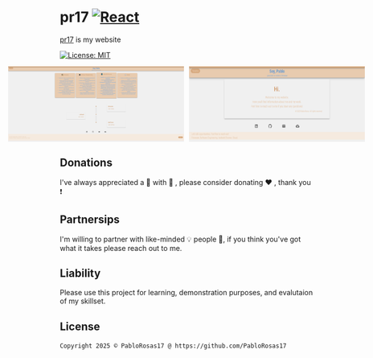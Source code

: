 # pr17 [![React](https://img.shields.io/badge/react-%2320232a.svg?style=for-the-badge&logo=react&logoColor=%2361DAFB)](https://github.com/facebook/react)

[pr17](https://pablorosas17.github.io/pr17) is my website

[![License: MIT](https://img.shields.io/badge/License-MIT-yellow.svg)](https://opensource.org/licenses/MIT)

<div style="display: flex; justify-content: center; gap: 10px;">
  <img src="https://github.com/PabloRosas17/pr17/blob/main/media/screenshots/media_pages_timeline.png"
  width="350" height="150" alt="pr17-timeline">
  <img src="https://github.com/PabloRosas17/pr17/blob/main/media/screenshots/media_pages_about.png" 
  width="350" height="150" alt="pr17-about">
</div>

## Donations
I've always appreciated a :beer: with :pizza: , please consider donating :heart: , thank you :exclamation:

## Partnersips
I'm willing to partner with like-minded :bulb: people :ghost:, if you think you've got what it takes please reach out to me.

## Liability 
Please use this project for learning, demonstration purposes, and evalutaion of my skillset.

## License
```xml
Copyright 2025 © PabloRosas17 @ https://github.com/PabloRosas17
```
